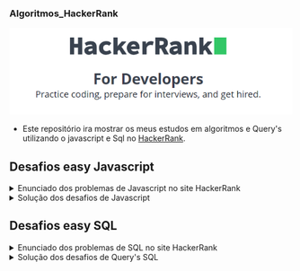### Algoritmos_HackerRank

<p align="center">
<img src="screens/hackerhank.png" alt="demostração" />
</p>

- Este repositório ira mostrar os meus estudos em algoritmos e Query's utilizando o javascript e Sql no [HackerRank](https://www.hackerrank.com).

## Desafios easy Javascript

<details>
  <summary>Enunciado dos problemas de Javascript no site HackerRank</summary>
    <ol>
      <li><a href="https://github.com/macmiller87/Algoritmos_HackerRank/blob/main/Enunciados_Javascript/solve-me-first-English.pdf">Solve Me First</a></li>
      <li><a href="https://github.com/macmiller87/Algoritmos_HackerRank/blob/main/Enunciados_Javascript/simple-array-sum-English.pdf">Simple Array Sum</a></li>
      <li><a href="https://github.com/macmiller87/Algoritmos_HackerRank/blob/main/Enunciados_Javascript/compare-the-triplets-English.pdf">Compare the triplets</a></li>
      <li><a href="https://github.com/macmiller87/Algoritmos_HackerRank/blob/main/Enunciados_Javascript/a-very-big-sum-English.pdf">A very Big Sum</a></li>
      <li><a href="https://github.com/macmiller87/Algoritmos_HackerRank/blob/main/Enunciados_Javascript/diagonal-difference-English.pdf">Diagonal Difference</a></li>
      <li><a href="https://github.com/macmiller87/Algoritmos_HackerRank/blob/main/Enunciados_Javascript/plus-minus-English.pdf">Plus Minus</a></li>
      <li><a href="https://github.com/macmiller87/Algoritmos_HackerRank/blob/main/Enunciados_Javascript/staircase-English.pdf">Staircase</a></li>
      <li><a href="https://github.com/macmiller87/Algoritmos_HackerRank/blob/main/Enunciados_Javascript/mini-max-sum-English.pdf">Mini-max-sum</a></li>
      <li><a href="https://github.com/macmiller87/Algoritmos_HackerRank/blob/main/Enunciados_Javascript/birthday-cake-candles-English.pdf">Birthday-cake-candles</a></li>
      <li><a href="https://github.com/macmiller87/Algoritmos_HackerRank/blob/main/Enunciados_Javascript/time-conversion-English.pdf">Time-conversion</a></li>
      <li><a href="https://github.com/macmiller87/Algoritmos_HackerRank/blob/main/Enunciados_Javascript/grading-English.pdf">Grading-Students</a></li>
      <li><a href="https://github.com/macmiller87/Algoritmos_HackerRank/blob/main/Enunciados_Javascript/apple-and-orange-English.pdf">Apple-and-Orange</a></li>
      <li><a href="https://github.com/macmiller87/Algoritmos_HackerRank/blob/main/Enunciados_Javascript/kangaroo-English.pdf">Number-Line-Jumps</a></li>
      <li><a href="https://github.com/macmiller87/Algoritmos_HackerRank/blob/main/Enunciados_Javascript/between-two-sets-English.pdf">Between-two-sets</a></li>
      <li><a href="https://github.com/macmiller87/Algoritmos_HackerRank/blob/main/Enunciados_Javascript/breaking-best-and-worst-records-English.pdf">Breaking-the-Records</a></li>
      <li><a href="https://github.com/macmiller87/Algoritmos_HackerRank/blob/main/Enunciados_Javascript/the-birthday-bar-English.pdf">SubArray-Division</a></li>
      <li><a href="https://github.com/macmiller87/Algoritmos_HackerRank/blob/main/Enunciados_Javascript/divisible-sum-pairs-English.pdf">Divisible-Sum-Pairs</a></li>
      <li><a href="https://github.com/macmiller87/Algoritmos_HackerRank/blob/main/Enunciados_Javascript/migratory-birds-English.pdf">Migratory-birds</a></li>
      <li><a href="https://github.com/macmiller87/Algoritmos_HackerRank/blob/main/Enunciados_Javascript/day-of-the-programmer-English.pdf">Day-of-the-Programmer</a></li>
      <li><a href="https://github.com/macmiller87/Algoritmos_HackerRank/blob/main/Enunciados_Javascript/bon-appetit-English.pdf">Bill-Division</a></li>
      <li><a href="https://github.com/macmiller87/Algoritmos_HackerRank/blob/main/Enunciados_Javascript/sock-merchant-English.pdf">Sales-by-Match</a></li>
      <li><a href="https://github.com/macmiller87/Algoritmos_HackerRank/blob/main/Enunciados_Javascript/drawing-book-English.pdf">Drawing-Book</a></li>
      <li><a href="https://github.com/macmiller87/Algoritmos_HackerRank/blob/main/Enunciados_Javascript/counting-valleys-English.pdf">Counting-Valleys</a></li>
      <li><a href="https://github.com/macmiller87/Algoritmos_HackerRank/blob/main/Enunciados_Javascript/electronics-shop-English.pdf">Electronics-Shop</a></li>
      <li><a href="https://github.com/macmiller87/Algoritmos_HackerRank/blob/main/Enunciados_Javascript/cats-and-a-mouse-English.pdf">Cats-and-a-Mouse</a></li>
      <li><a href="https://github.com/macmiller87/Algoritmos_HackerRank/blob/main/Enunciados_Javascript/picking-numbers-English.pdf">Picking-Numbers</a></li>
      <li><a href="https://github.com/macmiller87/Algoritmos_HackerRank/blob/main/Enunciados_Javascript/the-hurdle-race-English.pdf">The-Hurdle-Race</a></li>
      <li><a href="https://github.com/macmiller87/Algoritmos_HackerRank/blob/main/Enunciados_Javascript/designer-pdf-viewer-English.pdf">Designer-PDF-Viewer</a></li>
      <li><a href="https://github.com/macmiller87/Algoritmos_HackerRank/blob/main/Enunciados_Javascript/utopian-tree-English.pdf">Utopian-Tree</a></li>
      <li><a href="https://github.com/macmiller87/Algoritmos_HackerRank/blob/main/Enunciados_Javascript/angry-professor-English.pdf">Angry-Professor</a></li>
      <li><a href="https://github.com/macmiller87/Algoritmos_HackerRank/blob/main/Enunciados_Javascript/beautiful-days-at-the-movies-English.pdf">Beautiful-Days-at-the-Movies</a></li>
      <li><a href="https://github.com/macmiller87/Algoritmos_HackerRank/blob/main/Enunciados_Javascript/strange-advertising-English.pdf">Viral-Advertising</a></li>
      <li><a href="https://github.com/macmiller87/Algoritmos_HackerRank/blob/main/Enunciados_Javascript/save-the-prisoner-English.pdf">Save-the-Prisoner</a></li>
      <li><a href="https://github.com/macmiller87/Algoritmos_HackerRank/blob/main/Enunciados_Javascript/circular-array-rotation-English.pdf">Circular-Array-Rotation</a></li>
      <li><a href="https://github.com/macmiller87/Algoritmos_HackerRank/blob/main/Enunciados_Javascript/permutation-equation-English.pdf">Sequence-Equation</a></li>
    </ol>
</details>

<details>
  <summary>Solução dos desafios de Javascript</summary>
    <ol>
      <li><a href="https://github.com/macmiller87/Algoritmos_HackerRank/blob/main/javascript/Solve_me_first/index.js">Solve Me First</a></li>
      <li><a href="https://github.com/macmiller87/Algoritmos_HackerRank/blob/main/javascript/Simple_array_sum/index.js">Simple Array Sum</a></li>
      <li><a href="https://github.com/macmiller87/Algoritmos_HackerRank/blob/main/javascript/Compare_the_triplets/index.js">Compare the triplets</a></li>
      <li><a href="https://github.com/macmiller87/Algoritmos_HackerRank/blob/main/javascript/A_very_big_sum/index.js">A very Big Sum</a></li>
      <li><a href="https://github.com/macmiller87/Algoritmos_HackerRank/blob/main/javascript/Diagonal_Difference/index.js">Diagonal Difference</a></li>
      <li><a href="https://github.com/macmiller87/Algoritmos_HackerRank/blob/main/javascript/Plus_minus/index.js">Plus Minus</a></li>
      <li><a href="https://github.com/macmiller87/Algoritmos_HackerRank/blob/main/javascript/Staircase/index.js">Staircase</a></li>
      <li><a href="https://github.com/macmiller87/Algoritmos_HackerRank/blob/main/javascript/Mini_max_sum/index.js">Mini-max-sum</a></li>
      <li><a href="https://github.com/macmiller87/Algoritmos_HackerRank/blob/main/javascript/Birthday_cake_candles/index.js">Birthday-cake-candles</a></li>
      <li><a href="https://github.com/macmiller87/Algoritmos_HackerRank/blob/main/javascript/Time-conversion/index.js">Time-conversion</a></li>
      <li><a href="https://github.com/macmiller87/Algoritmos_HackerRank/blob/main/javascript/Grading_Students/index.js">Grading-Students</a></li>
      <li><a href="https://github.com/macmiller87/Algoritmos_HackerRank/blob/main/javascript/Apple_and_Orange/index.js">Apple-and-Orange</a></li>
      <li><a href="https://github.com/macmiller87/Algoritmos_HackerRank/blob/main/javascript/Number_line_jumps/index.js">Number-Line-Jumps</a></li>
      <li><a href="https://github.com/macmiller87/Algoritmos_HackerRank/blob/main/javascript/Between_two_sets/index.js">Between-two-sets</a></li>
      <li><a href="https://github.com/macmiller87/Algoritmos_HackerRank/blob/main/javascript/Breaking_the_Records/index.js">Breaking-the-Records</a></li>
      <li><a href="https://github.com/macmiller87/Algoritmos_HackerRank/blob/main/javascript/SubArray_division/index.js">SubArray-Division</a></li>
      <li><a href="https://github.com/macmiller87/Algoritmos_HackerRank/blob/main/javascript/Divisible_Sum_Pairs/index.js">Divisible-Sum-Pairs</a></li>
      <li><a href="https://github.com/macmiller87/Algoritmos_HackerRank/blob/main/javascript/Migratory_birds/index.js">Migratory-birds</a></li>
      <li><a href="https://github.com/macmiller87/Algoritmos_HackerRank/blob/main/javascript/Day_of_the_Programmer/index.js">Day-of-the-Programmer</a></li>
      <li><a href="https://github.com/macmiller87/Algoritmos_HackerRank/blob/main/javascript/Bill_Division/index.js">Bill-Division</a></li>
      <li><a href="https://github.com/macmiller87/Algoritmos_HackerRank/blob/main/javascript/Sales_by_Match/index.js">Sales-by-Match</a></li>
      <li><a href="https://github.com/macmiller87/Algoritmos_HackerRank/blob/main/javascript/Drawing_Book/index.js">Drawing-Book</a></li>
      <li><a href="https://github.com/macmiller87/Algoritmos_HackerRank/blob/main/javascript/Counting_Valleys/index.js">Counting-Valleys</a></li>
      <li><a href="https://github.com/macmiller87/Algoritmos_HackerRank/blob/main/javascript/Electronics_Shop/index.js">Electronics-Shop</a></li>
      <li><a href="https://github.com/macmiller87/Algoritmos_HackerRank/blob/main/javascript/Cats_and_a_Mouse/index.js">Cats-and-a-Mouse</a></li>
      <li><a href="https://github.com/macmiller87/Algoritmos_HackerRank/blob/main/javascript/Picking_Numbers/index.js">Picking-Numbers</a></li>
      <li><a href="https://github.com/macmiller87/Algoritmos_HackerRank/blob/main/javascript/The_Hurdle_Race/index.js">The-Hurdle-Race</a></li>
      <li><a href="https://github.com/macmiller87/Algoritmos_HackerRank/blob/main/javascript/Designer_PDF_Viewer/index.js">Designer-PDF-Viewer</a></li>
      <li><a href="https://github.com/macmiller87/Algoritmos_HackerRank/blob/main/javascript/Utopian_Tree/index.js">Utopian-Tree</a></li>
      <li><a href="https://github.com/macmiller87/Algoritmos_HackerRank/blob/main/javascript/Angry_Professor/index.js">Angry-Professor</a></li>
      <li><a href="https://github.com/macmiller87/Algoritmos_HackerRank/blob/main/javascript/Beautiful_Days_at_the_Movies/index.js">Beautiful-Days-at-the-Movies</a></li>
      <li><a href="https://github.com/macmiller87/Algoritmos_HackerRank/blob/main/javascript/Viral_Advertising/index.js">Viral-Advertising</a></li>
      <li><a href="https://github.com/macmiller87/Algoritmos_HackerRank/blob/main/javascript/Save_the_Prisoner/index.js">Save-the-Prisoner</a></li>
      <li><a href="https://github.com/macmiller87/Algoritmos_HackerRank/blob/main/javascript/Circular_Array_Rotation/index.js">Circular-Array-Rotation</a></li>
      <li><a href="https://github.com/macmiller87/Algoritmos_HackerRank/blob/main/javascript/Sequence_Equation/index.js">Sequence-Equation</a></li>
    </ol>
</details>

## Desafios easy SQL

<details>
  <summary>Enunciado dos problemas de SQL no site HackerRank</summary>
    <ol>
      <li><a href="https://github.com/macmiller87/Algoritmos_HackerRank/blob/main/Enunciados_Sql/japanese-cities-attributes-English.pdf">Japanese Cities Attributes</a></li>
      <li><a href="https://github.com/macmiller87/Algoritmos_HackerRank/blob/main/Enunciados_Sql/japanese-cities-name-English.pdf">Japanese Cities Attributes Names</a></li>
      <li><a href="https://github.com/macmiller87/Algoritmos_HackerRank/blob/main/Enunciados_Sql/revising-the-select-query-English.pdf">Revising The Select Query 1</a></li>
      <li><a href="https://github.com/macmiller87/Algoritmos_HackerRank/blob/main/Enunciados_Sql/revising-the-select-query-2-English.pdf">Revising The Select Query 2</a></li>
      <li><a href="https://github.com/macmiller87/Algoritmos_HackerRank/blob/main/Enunciados_Sql/select-all-sql-English.pdf">Select All</a></li>
      <li><a href="https://github.com/macmiller87/Algoritmos_HackerRank/blob/main/Enunciados_Sql/select-by-id-English.pdf">Select By Id</a></li>
      <li><a href="https://github.com/macmiller87/Algoritmos_HackerRank/blob/main/Enunciados_Sql/weather-observation-station-1-English.pdf">Weather Observation Station 1</a></li>
      <li><a href="https://github.com/macmiller87/Algoritmos_HackerRank/blob/main/Enunciados_Sql/weather-observation-station-3-English.pdf">Weather Observation Station 3</a></li>
      <li><a href="https://github.com/macmiller87/Algoritmos_HackerRank/blob/main/Enunciados_Sql/weather-observation-station-4-English.pdf">Weather Observation Station 4</a></li>
      <li><a href="https://github.com/macmiller87/Algoritmos_HackerRank/blob/main/Enunciados_Sql/weather-observation-station-5-English.pdf">Weather Observation Station 5</a></li>
      <li><a href="https://github.com/macmiller87/Algoritmos_HackerRank/blob/main/Enunciados_Sql/weather-observation-station-6-English.pdf">Weather Observation Station 6</a></li>
      <li><a href="https://github.com/macmiller87/Algoritmos_HackerRank/blob/main/Enunciados_Sql/weather-observation-station-7-English.pdf">Weather Observation Station 7</a></li>
      <li><a href="https://github.com/macmiller87/Algoritmos_HackerRank/blob/main/Enunciados_Sql/weather-observation-station-8-English.pdf">Weather Observation Station 8</a></li>
      <li><a href="https://github.com/macmiller87/Algoritmos_HackerRank/blob/main/Enunciados_Sql/weather-observation-station-9-English.pdf">Weather Observation Station 9</a></li>
      <li><a href="https://github.com/macmiller87/Algoritmos_HackerRank/blob/main/Enunciados_Sql/weather-observation-station-10-English.pdf">Weather Observation Station 10</a></li>
    </ol>
</details>

<details>
  <summary>Solução dos desafios de Query's SQL</summary>
    <ol>
      <li><a href="https://github.com/macmiller87/Algoritmos_HackerRank/blob/main/sql/Japanese_cities_attributes/index.sql">Japanese Cities Attributes</a></li>
      <li><a href="https://github.com/macmiller87/Algoritmos_HackerRank/blob/main/sql/Japanese_cities_names/index.sql">Japanese Cities Attributes Names</a></li>
      <li><a href="https://github.com/macmiller87/Algoritmos_HackerRank/blob/main/sql/Revising_the_select_query1/index.sql">Revising The Select Query 1</a></li>
      <li><a href="https://github.com/macmiller87/Algoritmos_HackerRank/blob/main/sql/Revising_the_select_query2/index.sql">Revising The Select Query 2</a></li>
      <li><a href="https://github.com/macmiller87/Algoritmos_HackerRank/blob/main/sql/Select_all/index.sql">Select All</a></li>
      <li><a href="https://github.com/macmiller87/Algoritmos_HackerRank/blob/main/sql/Select_by_id/index.sql">Select By Id</a></li>
      <li><a href="https://github.com/macmiller87/Algoritmos_HackerRank/blob/main/sql/Weather_observation_station1/index.sql">Weather Observation Station 1</a></li>
      <li><a href="https://github.com/macmiller87/Algoritmos_HackerRank/blob/main/Enunciados_Sql/weather-observation-station-3-English.pdf">Weather Observation Station 3</a></li>
      <li><a href="https://github.com/macmiller87/Algoritmos_HackerRank/blob/main/sql/Weather_observation_station4/index.sql">Weather Observation Station 4</a></li>
      <li><a href="https://github.com/macmiller87/Algoritmos_HackerRank/blob/main/sql/Weather_observation_station5/index.sqlf">Weather Observation Station 5</a></li>
      <li><a href="https://github.com/macmiller87/Algoritmos_HackerRank/blob/main/sql/Weather_observation_station6/index.sqlf">Weather Observation Station 6</a></li>
      <li><a href="https://github.com/macmiller87/Algoritmos_HackerRank/blob/main/sql/Weather_observation_station7/index.sql">Weather Observation Station 7</a></li>
      <li><a href="https://github.com/macmiller87/Algoritmos_HackerRank/blob/main/sql/Weather_observation_station8/index.sql">Weather Observation Station 8</a></li>
      <li><a href="https://github.com/macmiller87/Algoritmos_HackerRank/blob/main/sql/Weather_observation_station9/index.sql">Weather Observation Station 9</a></li>
      <li><a href="https://github.com/macmiller87/Algoritmos_HackerRank/blob/main/sql/Weather_observation_station10/index.sql">Weather Observation Station 10</a></li>
    </ol>
</details>



